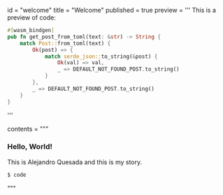 id = "welcome"
title = "Welcome"
published = true
preview = '''
This is a preview of code:

```rust
#[wasm_bindgen]
pub fn get_post_from_toml(text: &str) -> String {
    match Post::from_toml(text) {
        Ok(post) => {
            match serde_json::to_string(&post) {
                Ok(val) => val,
                _ => DEFAULT_NOT_FOUND_POST.to_string()
            }
        },
        _ => DEFAULT_NOT_FOUND_POST.to_string()
    }
}
```
'''

contents = """

### Hello, World!

This is Alejandro Quesada and this is my story.

```sh
$ code
```

"""